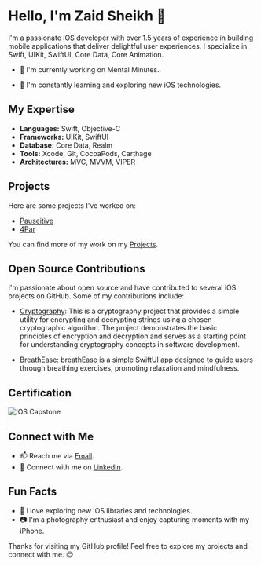 
# Hello, I'm Zaid Sheikh 👋

I'm a passionate iOS developer with over 1.5 years of experience in building mobile applications that deliver delightful user experiences. I specialize in Swift, UIKit, SwiftUI, Core Data, Core Animation.

- 🔭 I'm currently working on Mental Minutes.

- 🌱 I'm constantly learning and exploring new iOS technologies.


## My Expertise

- **Languages:** Swift, Objective-C
- **Frameworks:** UIKit, SwiftUI
- **Database:** Core Data, Realm
- **Tools:** Xcode, Git, CocoaPods, Carthage
- **Architectures:** MVC, MVVM, VIPER


## Projects

Here are some projects I've worked on:

- [Pauseitive](https://apps.apple.com/us/app/pauseitive/id1635140724)
- [4Par](https://apps.apple.com/mk/app/4par/id1630114311)

You can find more of my work on my [Projects](https://github.com/Zaidsheikh999?tab=repositories).


## Open Source Contributions

I'm passionate about open source and have contributed to several iOS projects on GitHub. Some of my contributions include:

- [Cryptography](https://github.com/Zaidsheikh999/Cryptography): This is a cryptography project that provides a simple utility for encrypting and decrypting strings using a chosen cryptographic algorithm. The project demonstrates the basic   
   principles of encryption and decryption and serves as a starting point for understanding cryptography concepts in software development.
  
- [BreathEase](https://github.com/Zaidsheikh999/BreathEase): breathEase is a simple SwiftUI app designed to guide users through breathing exercises, promoting relaxation and mindfulness.


## Certification

![iOS Capstone](https://imgur.com/a/a0LpTN9)


## Connect with Me

- 📫 Reach me via [Email](zaidsheikh544@gmail.com).
- 👥 Connect with me on [LinkedIn](https://www.linkedin.com/in/zaid-sheikh-/).


## Fun Facts

- 🚀 I love exploring new iOS libraries and technologies.
- 📷 I'm a photography enthusiast and enjoy capturing moments with my iPhone.

Thanks for visiting my GitHub profile! Feel free to explore my projects and connect with me. 😊
